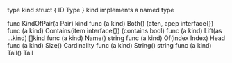 type kind struct {
	ID
	Type
}
    kind implements a named type

func KindOfPair(a Pair) kind
func (a kind) Both() (aten, apep interface{})
func (a kind) Contains(item interface{}) (contains bool)
func (a kind) Lift(as ...kind) []kind
func (a kind) Name() string
func (a kind) Of(index Index) Head
func (a kind) Size() Cardinality
func (a kind) String() string
func (a kind) Tail() Tail
